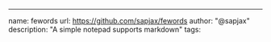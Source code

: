 ---
name: fewords
url: https://github.com/sapjax/fewords
author: "@sapjax"
description: "A simple notepad supports markdown"
tags: